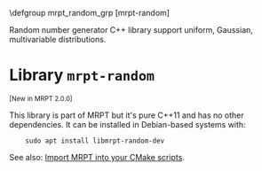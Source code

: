 \defgroup mrpt_random_grp [mrpt-random]

Random number generator C++ library support uniform, Gaussian, multivariable
distributions.


# Library `mrpt-random`
<small> [New in MRPT 2.0.0] </small>

This library is part of MRPT but it's pure C++11 and has no other dependencies.
It can be installed in Debian-based systems with:

		sudo apt install libmrpt-random-dev

See also: [Import MRPT into your CMake scripts](mrpt_from_cmake.html).


